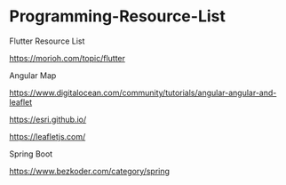 # Programming-Resource-List


Flutter Resource List

https://morioh.com/topic/flutter


Angular Map 

https://www.digitalocean.com/community/tutorials/angular-angular-and-leaflet

https://esri.github.io/

https://leafletjs.com/

Spring Boot

https://www.bezkoder.com/category/spring

